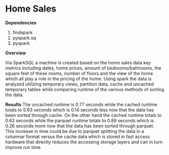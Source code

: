 # Home Sales

**Dependencies**
1. findspark
2. pyspark.sq
3. pyspark

**Overview**

Via SparkSQL a machine is created based on the home sales data key metrics including dates, home prices, amount of bedrooms/bathrooms, the square feet of these rooms, number of floors and the view of the home which all play a role in the pricing of the home. Using spark the data is analyzed 
utilizing temporary views, partition data, cache and uncached temporary tables while comparing runtime of the various methods of sorting the data.

**Results**
The uncached runtime is 0.77 seconds while the cached runtime totals to 0.63 seconds which is 0.14 seconds less now that the data has been sorted through cache. On the other hand the cached runtime totals to 0.63 seconds while the parquet runtime totals to 0.89 seconds which is 0.26 seconds more now that the data has been sorted through parquet. This increase in time could be due to parquet splitting the data in a columnar format versus the cache data which is stored in fast access hardware that directly reduces the accessing storage layers and can in turn improve run time. 
